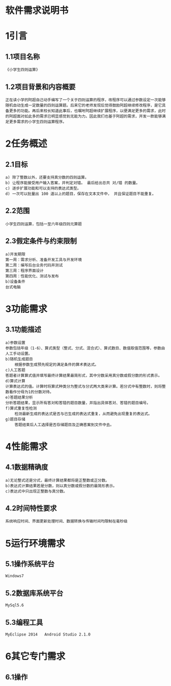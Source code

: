 # 软件需求说明书 #
# 1引言 #
## 1.1项目名称 ##
    《小学生四则运算》
## 1.2项目背景和内容概要 ##
    正在读小学的阿超自己动手编写了一个关于四则运算的程序，改程序可以通过参数设定一次能够随机自动生成一定数量的四则运算题。后来它的老师发现后觉得鼓励阿超继续修改程序，是它具备更多的功能。再后来校长知道此事后，也嘱咐阿超继续扩展程序，以便满足更多的需求，此时的阿超面对如此多的需求已明显感觉到无能为力。因此我们也基于阿超的需求，开发一款能够满足更多需求的小学生四则运算程序。
    
# 2任务概述 #
## 2.1目标 ##
    a) 除了整数以外，还要支持真分数的四则运算。
    b) 让程序能接受用户输入答案，并判定对错。 最后给出总共 对/错 的数量。
    c) 逐步扩展功能和可以支持的表达式类型。
    d) 一次可以批量出 100 道以上的题目，保存在文本文件中， 并且保证题目不能重复。
## 2.2范围 ##

    小学生四则运算，包括一至六年级四则元算题
## 2.3假定条件与约束限制 ##
	a)开发期限
    第一周：需求分析、准备开发工具与开发环境
    第二周：编写后台业务代码并测试
    第三周：程序界面设计
    第四周：性能优化、测试与发布
    b)设备条件
    台式电脑
# 3功能需求 #
## 3.1功能描述 ##
    a)参数设置
    参数包括年级（1-6）、算式类型（整式、分式、混合式）、算式数目、数值取值范围等，参数由人工手动设置。
    b)随机生成题目
    	根据参数生成预先规定的满足条件的算术表达式。	
    c)人工答题
    答题者计算算式值并填写最终计算结果最简形式，其中分数采用真分数或假分数的形式表示。
    d)算式计算
    计算表达式的值。计算时将算式种类分为整式与分式两大类来计算。若分式中有整数时，则将整数看作分母为1的分数对待。
    e)答题结果分析
    分析答题结果，显示所有答对和答错的题目数量，并指出具体答对、答错的题目编号。
    f)算式重复性检测
    	检测最新生成的表达式是否与已生成的表达式重复，从而避免出现重复的表达式。
    g)题目存储
    	答题结束后人工选择是否存储题目及正确答案到文件中去。
# 4性能需求 #
## 4.1数据精确度 ##
	a)无论整式还是分式，最终计算结果都将是正整数或正分数。
	b)表达式计算结果若是分数，则以真分数或假分数的最简形表示。
	c)表达式中只出现正整数与真分数。	
## 4.2时间特性要求 ##

    系统响应时间、界面更新处理时间、数据转换与传输时间均限制在毫秒级
# 5运行环境需求 #
## 5.1操作系统平台 ##
	Windows7
## 5.2数据库系统平台 ##
	MySql5.6
## 5.3编程工具 ##
	MyEclipse 2014   Android Studio 2.1.0
# 6其它专门需求 #
## 6.1操作 ##
